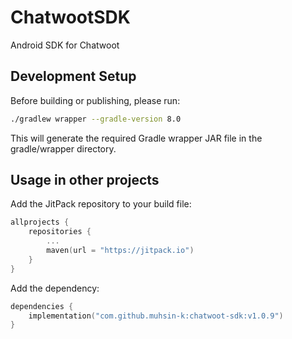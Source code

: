 # ChatwootSDK

Android SDK for Chatwoot

## Development Setup

Before building or publishing, please run:

```bash
./gradlew wrapper --gradle-version 8.0
```

This will generate the required Gradle wrapper JAR file in the gradle/wrapper directory.

## Usage in other projects

Add the JitPack repository to your build file:

```kotlin
allprojects {
    repositories {
        ...
        maven(url = "https://jitpack.io")
    }
}
```

Add the dependency:

```kotlin
dependencies {
    implementation("com.github.muhsin-k:chatwoot-sdk:v1.0.9")
}
```
